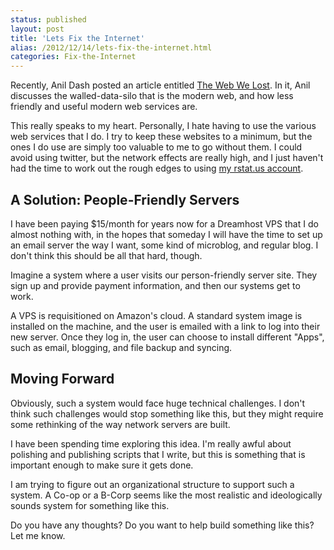```yaml
---
status: published
layout: post
title: 'Lets Fix the Internet'
alias: /2012/12/14/lets-fix-the-internet.html
categories: Fix-the-Internet
---
```


Recently, Anil Dash posted an article entitled
[The Web We Lost](http://dashes.com/nail/2012/12/the-web-we-lost.HTML).
In it, Anil discusses the walled-data-silo that is the modern web, and
how less friendly and useful modern web services are.

This really speaks to my heart. Personally, I hate having to use the
various web services that I do. I try to keep these websites to a
minimum, but the ones I do use are simply too valuable to me to go
without them. I could avoid using twitter, but the network effects are
really high, and I just haven't had the time to work out the rough
edges to using
[my rstat.us account](https://rstat.us/users/JoelMcCracken).


A Solution: People-Friendly Servers
-----------------------------------

I have been paying $15/month for years now for a Dreamhost VPS that I
do almost nothing with, in the hopes that someday I will have the time
to set up an email server the way I want, some kind of
microblog, and regular blog. I don't think this should be all that
hard, though.

Imagine a system where a user visits our person-friendly server
site. They sign up and provide payment information, and then our
systems get to work.

A VPS is requisitioned on Amazon's cloud. A standard system image is
installed on the machine, and the user is emailed with a link to log into
their new server. Once they log in, the user can choose to install
different "Apps", such as email, blogging, and file backup and
syncing.


Moving Forward
--------------

Obviously, such a system would face huge technical
challenges. I don't think such challenges would stop something like
this, but they might require some rethinking of the way network
servers are built.

I have been spending time exploring this idea. I'm really awful about
polishing and publishing scripts that I write, but this is something
that is important enough to make sure it gets done.

I am trying to figure out an organizational structure to support such
a system. A Co-op or a B-Corp seems like the most realistic and
ideologically sounds system for something like this.

Do you have any thoughts? Do you want to help build something like
this? Let me know.
